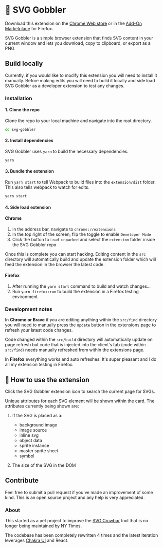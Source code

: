 # 👋 SVG Gobbler

Download this extension on the [Chrome Web store](https://chrome.google.com/webstore/detail/svg-gobbler/mpbmflcodadhgafbbakjeahpandgcbch?hl=en-US&authuser=0) or in the [Add-On Marketplace](https://addons.mozilla.org/en-US/firefox/addon/svg-gobbler/) for Firefox.

SVG Gobbler is a simple browser extension that finds SVG content in your current window and lets you download, copy to clipboard, or export as a PNG.

## Build locally

Currently, if you would like to modify this extension you will need to install it manually. Before making edits you will need to build it locally and side load SVG Gobbler as a developer extension to test any changes.

### Installation

#### 1. Clone the repo

Clone the repo to your local machine and navigate into the root directory.

```bash
cd svg-gobbler
```

#### 2. Install dependencies

SVG Gobbler uses `yarn` to build the necessary dependencies. 

```bash
yarn
```

#### 3. Bundle the extension

Run `yarn start` to tell Webpack to build files into the `extension/dist` folder. This also tells webpack to watch for edits. 

```bash
yarn start
```

#### 4. Side load extension

#### Chrome

1. In the address bar, navigate to `chrome://extensions`
1. In the top right of the screen, flip the toggle to enable `Developer Mode`
1. Click the button to `Load unpacked` and select the `extension` folder inside the SVG Gobbler repo

Once this is complete you can start hacking. Editing content in the `src` directory will automatically build and update the extension folder which will feed the extension in the browser the latest code.

#### Firefox

1. After running the `yarn start` command to build and watch changes...
1. Run `yarn firefox:run` to build the extension in a Firefox testing environment

### Development notes

In **Chrome or Brave** if you are editing anything within the `src/find` directory you will need to manually press the `Update` button in the extensions page to refresh your latest code changes.

Code changed within the `src/build` directory will automatically update on page refresh but code that is injected into the client's tab (code within `src/find`) needs manually refreshed from within the extensions page.

In **Firefox** everything works and auto refreshes. It's super pleasant and I do all my extension testing in Firefox.

## 🎉 How to use the extension

Click the SVG Gobbler extension icon to search the current page for SVGs.

Unique attributes for each SVG element will be shown within the card. The attributes currently being shown are:

1. If the SVG is placed as a:

   - background image
   - image source
   - inline svg
   - object data
   - sprite instance
   - master sprite sheet
   - symbol

2. The size of the SVG in the DOM

## Contribute

Feel free to submit a pull request if you've made an improvement of some kind. This is an open source project and any help is very appreciated.

### About

This started as a pet project to improve the [SVG Crowbar](http://nytimes.github.com/svg-crowbar/) tool that is no longer being maintained by NY Times.

The codebase has been completely rewritten 4 times and the latest iteration leverages [Chakra UI](https://chakra-ui.com/) and React.
